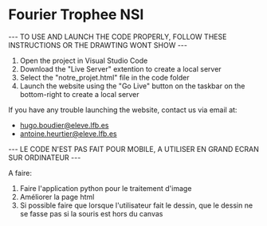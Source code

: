 # Fourier Trophee NSI

--- TO USE AND LAUNCH THE CODE PROPERLY, FOLLOW THESE INSTRUCTIONS OR THE DRAWTING WONT SHOW ---

1. Open the project in Visual Studio Code
2. Download the "Live Server" extention to create a local server
3. Select the "notre_projet.html" file in the code folder
4. Launch the website using the "Go Live" button on the taskbar on the bottom-right to create a local server

If you have any trouble launching the website, contact us via email at: 
- hugo.boudier@eleve.lfb.es
- antoine.heurtier@eleve.lfb.es

--- LE CODE N'EST PAS FAIT POUR MOBILE, A UTILISER EN GRAND ECRAN SUR ORDINATEUR ---

A faire:
1. Faire l'application python pour le traitement d'image
2. Améliorer la page html
3. Si possible faire que lorsque l'utilisateur fait le dessin, que le dessin ne se fasse pas si la souris est hors du canvas
